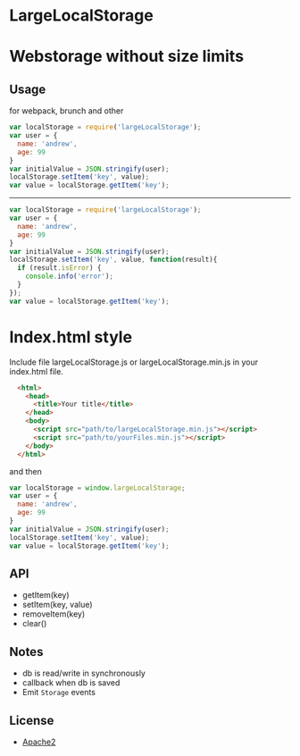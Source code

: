 # LargeLocalStorage
Webstorage without size limits
===

Usage
----

for webpack, brunch and other

```javascript
var localStorage = require('largeLocalStorage');
var user = {
  name: 'andrew',
  age: 99
}
var initialValue = JSON.stringify(user);
localStorage.setItem('key', value);
var value = localStorage.getItem('key');
```
----
```javascript
var localStorage = require('largeLocalStorage');
var user = {
  name: 'andrew',
  age: 99
}
var initialValue = JSON.stringify(user);
localStorage.setItem('key', value, function(result){
  if (result.isError) {
    console.info('error');
  }
});
var value = localStorage.getItem('key');
```
Index.html style
===
  Include file largeLocalStorage.js or largeLocalStorage.min.js in your index.html file.
  ```html
    <html>
      <head>
        <title>Your title</title>
      </head>
      <body>
        <script src="path/to/largeLocalStorage.min.js"></script>
        <script src="path/to/yourFiles.min.js"></script>
      </body>
    </html>
  ```
  and then
  ```javascript
  var localStorage = window.largeLocalStorage;
  var user = {
    name: 'andrew',
    age: 99
  }
  var initialValue = JSON.stringify(user);
  localStorage.setItem('key', value);
  var value = localStorage.getItem('key');
  ```

API
---

  * getItem(key)
  * setItem(key, value)
  * removeItem(key)
  * clear()

Notes
---

  * db is read/write in synchronously
  * callback when db is saved
  * Emit `Storage` events

License
-------

* [Apache2](http://www.apache.org/licenses/LICENSE-2.0)

